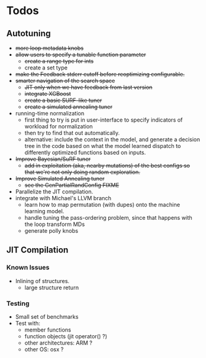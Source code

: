 Todos
=====

## Autotuning

- ~~more loop metadata knobs~~
- ~~allow users to specify a tunable function parameter~~
  - ~~create a range type for ints~~
  - create a set type
- ~~make the Feedback stderr cutoff before reoptimizing configurable.~~
- ~~smarter navigation of the search space~~
  - ~~JIT only when we have feedback from last version~~
  - ~~integrate XGBoost~~
  - ~~create a basic SURF-like tuner~~
  - ~~create a simulated annealing tuner~~
- running-time normalization
  - first thing to try is put in user-interface to specify indicators of workload for normalization
  - then try to find that out automatically.
  - alternative: include the context in the model,
    and generate a decision tree in the code based on what the model learned dispatch to differently optimized functions based on inputs.
- ~~Improve Bayesian/SuRF tuner~~
  - ~~add in exploitation (aka, nearby mutations) of the best configs
    so that we're not only doing random exploration.~~
- ~~Improve Simulated Annealing tuner~~
  - ~~see the GenPartialRandConfig FIXME~~
- Parallelize the JIT compilation.
- integrate with Michael's LLVM branch
  - learn how to map permutation (with dupes) onto the machine learning model.
  - handle tuning the pass-ordering problem, since that happens with the loop transform MDs
  - generate polly knobs

## JIT Compilation

### Known Issues

* Inlining of structures.
  - large structure return

### Testing

* Small set of benchmarks
* Test with:
  - member functions
  - function objects (jit operator() ?)
  - other architectures: ARM ?
  - other OS: osx ?
